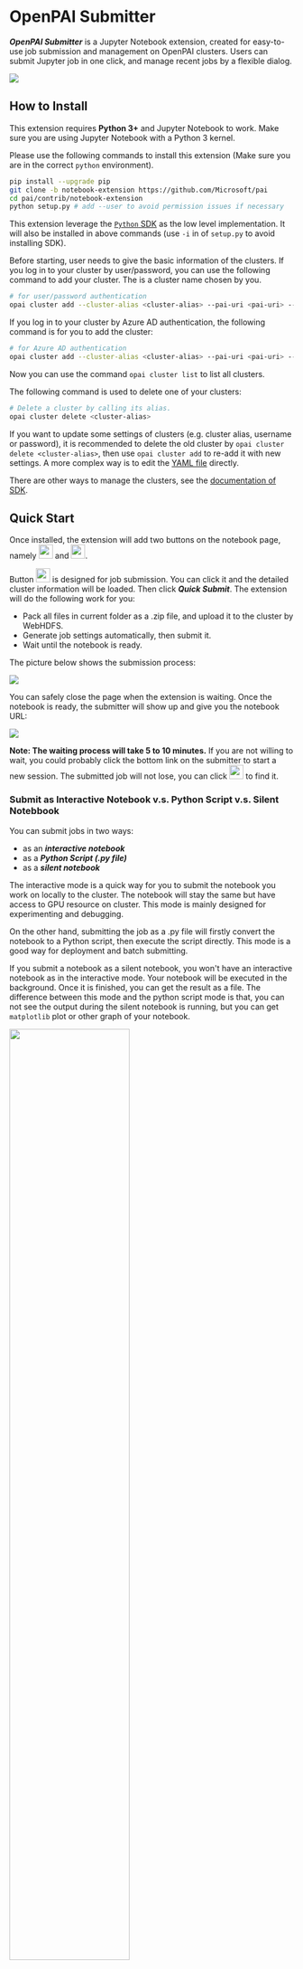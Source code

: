  # OpenPAI Submitter

***OpenPAI Submitter*** is a Jupyter Notebook extension, created for easy-to-use job submission and management on OpenPAI clusters. Users can submit Jupyter job in one click, and manage recent jobs by a flexible dialog.

![](docs_img/submitter-1.gif)

## How to Install

This extension requires **Python 3+** and Jupyter Notebook to work. Make sure you are using Jupyter Notebook with a Python 3 kernel.

Please use the following commands to install this extension (Make sure you are in the correct `python` environment).

```bash
pip install --upgrade pip
git clone -b notebook-extension https://github.com/Microsoft/pai
cd pai/contrib/notebook-extension
python setup.py # add --user to avoid permission issues if necessary
```

This extension leverage the [`Python` SDK](https://github.com/microsoft/pai/tree/master/contrib/python-sdk) as the low level implementation. It will also be installed in above commands (use `-i` in of `setup.py` to avoid installing SDK).

Before starting, user needs to give the basic information of the clusters. If you log in to your cluster by user/password, you can use the following command to add your cluster. The <cluster-alias> is a cluster name chosen by you.
```bash
# for user/password authentication
opai cluster add --cluster-alias <cluster-alias> --pai-uri <pai-uri> --user <user> --password <password>
```
If you log in to your cluster by Azure AD authentication, the following command is for you to add the cluster:
```bash
# for Azure AD authentication
opai cluster add --cluster-alias <cluster-alias> --pai-uri <pai-uri> --user <user> --toke <token>
```

Now you can use the command `opai cluster list` to list all clusters.

The following command is used to delete one of your clusters:
```bash
# Delete a cluster by calling its alias.
opai cluster delete <cluster-alias>
```

If you want to update some settings of clusters (e.g. cluster alias, username or password), it is recommended to delete the old cluster by `opai cluster delete <cluster-alias>`, then use `opai cluster add` to re-add it with new settings. A more complex way is to edit the [YAML file](../python-sdk/#define-your-clusters) directly.

There are other ways to manage the clusters, see the [documentation of SDK](../python-sdk).

## Quick Start

Once installed, the extension will add two buttons on the notebook page, namely <img src="./docs_img/submit-button.png" height="25" width="25"> and <img src="./docs_img/job-button.png" height="25" width="25">.

Button <img src="./docs_img/submit-button.png" height="25" width="25"> is designed for job submission. You can click it and the detailed cluster information will be loaded. Then click ***Quick Submit***. The extension will do the following work for you:

- Pack all files in current folder as a .zip file, and upload it to the cluster by WebHDFS.
- Generate job settings automatically, then submit it.
- Wait until the notebook is ready.

The picture below shows the submission process:

![](docs_img/submitter-1.gif)

You can safely close the page when the extension is waiting. Once the notebook is ready, the submitter will show up and give you the notebook URL:

![](docs_img/submitter-2.gif)

**Note: The waiting process will take 5 to 10 minutes.** If you are not willing to wait, you could probably click the bottom link on the submitter to start a new session. The submitted job will not lose, you can click <img src="./docs_img/job-button.png" height="25" width="25"> to find it.

### Submit as Interactive Notebook v.s. Python Script v.s. Silent Notebbook

You can submit jobs in two ways:
- as an ***interactive notebook***
- as a ***Python Script (.py file)***
- as a ***silent notebook***

The interactive mode is a quick way for you to submit the notebook you work on locally to the cluster. The notebook will stay the same but have access to GPU resource on cluster. This mode is mainly designed for experimenting and debugging.

On the other hand, submitting the job as a .py file will firstly convert the notebook to a Python script, then execute the script directly. This mode is a good way for deployment and batch submitting.

If you submit a notebook as a silent notebook, you won't have an interactive notebook as in the interactive mode. Your notebook will be executed in the background. Once it is finished, you can get the result as a file. The difference between this mode and the python script mode is that, you can not see the output during the silent notebook is running, but you can get `matplotlib` plot or other graph of your notebook.

<img src="docs_img/submit-form.png" style="width:65%;" />

### Advanced job configuration

#### Setup frequently used `images` and `resources`

As shown in above example figure, users could specify resources and docker image by selection in the panel. And further, the possible contents in the dropdown boxes can be specified by

```bash
opai set -g image-list+=<image-1> image-list+=<image-2> ...
opai set -g resource-list+="<#gpu>,<#cpu>,<#mem>" resource-list+="<#gpu>,<#cpu>,<#mem>" ...
```
Here `<#mem>` can be numbers in unit of `MBytes`, or a string like `32GB` (or `32g`).

#### Advanced configuration by `NotebookConfiguration`

In the submitting panel, user can change basic configuration of the job. However, for the users who want to change the advanced configuration, the extension would receive configuration from `NotebookConfiguration` in the notebook.

For example, after executing below codes in the notebook cell, the extension will configure the job resource specification to 2 GPUs, 16 CPU cores and 32 GB memory.
```python
from openpaisdk.notebook import NotebookConfiguration

NotebookConfiguration.set("mem", "512GB")
```

Execute below codes to have a quick look of all supported items in `NotebookConfiguration`.
```python
# print supported configuration items
NotebookConfiguration.print_supported_items()
```

### Quick Submit v.s. Download Config

Only the pre-defined resource and docker image settings are available, when you use the button *Quick Submit* to submit jobs. If you need different settings, you can click the button *Download Config* to get the job configuration file. Then import it on the web portal for further configuring.

## Job Management
![](docs_img/recent-jobs.gif)

Clicking <img src="./docs_img/job-button.png"  height="20" width="25"> will open the *Recent Jobs* panel. **This panel records all jobs submitted by this extension on this machine** (If a job is submitted in a different way, it won't show up). The panel will show some basic information about your jobs. Also, it will show notebook URL **when the job is submitted as an interactive notebook, and the notebook is ready.** The panel will not show completed jobs by default, but you can use the upper-right toggle to find all jobs.

## How to Update or Uninstall

To update this extension, please use the following commands:
```bash
git clone -b notebook-extension https://github.com/Microsoft/pai
cd pai/contrib/notebook-extension
jupyter nbextension install openpai_submitter
jupyter nbextension enable openpai_submitter/main
```

To disable this extension, please use the following commands:
```bash
jupyter nbextension disable openpai_submitter/main
```

## Known Issues
- This extension is not compatible with *Variable Inspector*.
- This extension is not compatible with AdBlock.

## Feedback

Please use this [link](https://github.com/microsoft/pai/issues/new?title=[Jupyter%20Extension%20Feedback]) for feedbacks.
